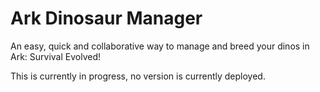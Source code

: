 # Ark Dinosaur Manager
An easy, quick and collaborative way to manage and breed your dinos in Ark: Survival Evolved!

This is currently in progress, no version is currently deployed.
